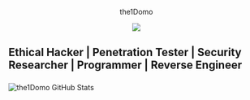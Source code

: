 <p align="center">
    the1Domo
</p>
<p align="center">
  <img src="https://profile-counter.glitch.me/g91/count.svg">
</p>

## Ethical Hacker | Penetration Tester | Security Researcher | Programmer | Reverse Engineer





###
![the1Domo GitHub Stats](https://github-readme-stats.vercel.app/api?username=g91&show_icons=true&theme=radical)
